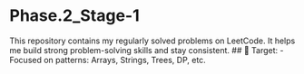 # Phase.2_Stage-1
 This repository contains my regularly solved problems on LeetCode. It helps me build strong problem-solving skills and stay consistent.  ## 📌 Target: - Focused on patterns: Arrays, Strings, Trees, DP, etc.
